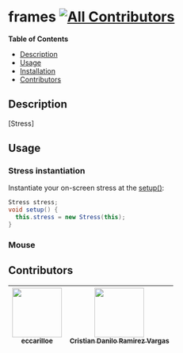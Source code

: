 frames
[![All Contributors](https://img.shields.io/badge/all_contributors-2-orange.svg?style=flat-square)](#contributors)
===========================================================================================================================================================================================================================================================================================================================================================================================================================================================================================================================

**Table of Contents**

- [Description](#user-content-description)
- [Usage](#user-content-usage)
- [Installation](#user-content-installation)
- [Contributors](#user-content-contributors)

## Description

[Stress]

## Usage



### Stress instantiation

Instantiate your on-screen stress at the [setup()](https://processing.org/reference/setup_.html):

```java
Stress stress;
void setup() {
  this.stress = new Stress(this);
}
```

### Mouse

## Contributors

<!-- ALL-CONTRIBUTORS-LIST:START - Do not remove or modify this section -->
<!-- prettier-ignore -->
| [<img src="https://avatars2.githubusercontent.com/u/4590365?s=460&v=4" width="100px;"/><br /><sub><b>eccarilloe</b></sub>](https://github.com/eccarilloe)<br /> | [<img src="https://avatars2.githubusercontent.com/u/6618257?s=460&v=4" width="100px;"/><br /><sub><b>Cristian Danilo Ramirez Vargas</b></sub>](https://github.com/rvcristiand) |
| :---: | :---: |
<!-- ALL-CONTRIBUTORS-LIST:END -->